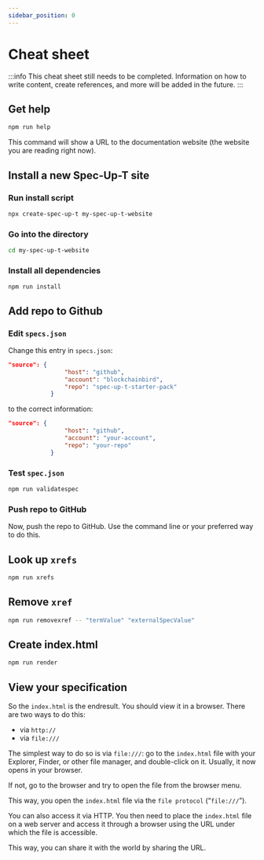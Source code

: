 ```yaml
---
sidebar_position: 0
---
```


# Cheat sheet

:::info
This cheat sheet still needs to be completed. Information on how to write content, create references, and more will be added in the future.
:::


## Get help

```bash
npm run help
```

This command will show a URL to the documentation website (the website you are reading right now).


## Install a new Spec-Up-T site

### Run install script

```bash
npx create-spec-up-t my-spec-up-t-website
```

### Go into the directory

```bash
cd my-spec-up-t-website
```

### Install all dependencies

```
npm run install
```

## Add repo to Github

### Edit `specs.json`

Change this entry in `specs.json`:

```json
"source": {
                "host": "github",
                "account": "blockchainbird",
                "repo": "spec-up-t-starter-pack"
            }
```

to the correct information:

```json
"source": {
                "host": "github",
                "account": "your-account",
                "repo": "your-repo"
            }
```

### Test `spec.json`

```bash
npm run validatespec
```

### Push repo to GitHub

Now, push the repo to GitHub. Use the command line or your preferred way to do this.

## Look up `xrefs`

```bash
npm run xrefs
```

## Remove `xref`

```bash
npm run removexref -- "termValue" "externalSpecValue"
```

## Create index.html

```bash
npm run render
```

## View your specification

So the `index.html` is the endresult. You should view it in a browser. There are two ways to do this:

- via `http://`
- via `file:///`

The simplest way to do so is via `file:///`: go to the `index.html` file with your Explorer, Finder, or other file manager, and double-click on it. Usually, it now opens in your browser.

If not, go to the browser and try to open the file from the browser menu.

This way, you open the `index.html` file via the `file protocol` (“`file:///`”).

You can also access it via HTTP. You then need to place the `index.html` file on a web server and access it through a browser using the URL under which the file is accessible.

This way, you can share it with the world by sharing the URL.
